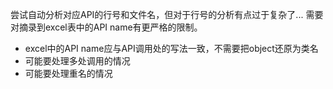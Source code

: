 尝试自动分析对应API的行号和文件名，但对于行号的分析有点过于复杂了...  需要对摘录到excel表中的API name有更严格的限制。

- excel中的API name应与API调用处的写法一致，不需要把object还原为类名
- 可能要处理多处调用的情况
- 可能要处理重名的情况